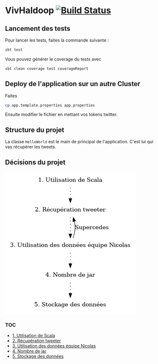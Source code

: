 # VivHaldoop [![Build Status](https://travis-ci.org/Cruder/VivHaldoop.svg?branch=master)](https://travis-ci.org/Cruder/VivHaldoop)

## Lancement des tests

Pour lancer les tests, faites la commande suivante :

```sh
sbt test
```

Vous pouvez générer le coverage du tests avec

```sh
sbt clean coverage test coverageReport
```

## Deploy de l'application sur un autre Cluster

Faites

```sh
cp app.template.properties app.properties
```

Ensuite modifier le fichier en mettant vos tokens twitter.

## Structure du projet

La classe `HelloWorld` est le main de principal de l'application.
C'est lui qui vas récupérer les tweets.

<!-- La suite a compléter avec l'équipe -->

## Décisions du projet

![Adr](/doc/adr_schema.png)


### TOC

* [1. Utilisation de Scala](0001-record-architecture-decisions.md)
* [2. Récupération tweeter](0002-r-cup-ration-tweeter.md)
* [3. Utilisation des données équipe Nicolas](0003-utilisation-des-donn-es-quipe-nicolas.md)
* [4. Nombre de jar](0004-nombre-de-jar.md)
* [5. Stockage des données](0005-stockage-des-donn-es.md)
